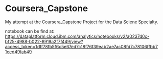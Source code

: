 # Coursera_Capstone
My attempt at the Coursera_Capstone Project for the Data Sciene Specialty.

notebook can be find at: https://dataplatform.cloud.ibm.com/analytics/notebooks/v2/a0237d0c-bf25-4988-b022-8918a2f7f449/view?access_token=1dff78fb5f6c5e67ed7c18f76f39eab2ae7ac08fd7c78106ffbb71ced49fab49
